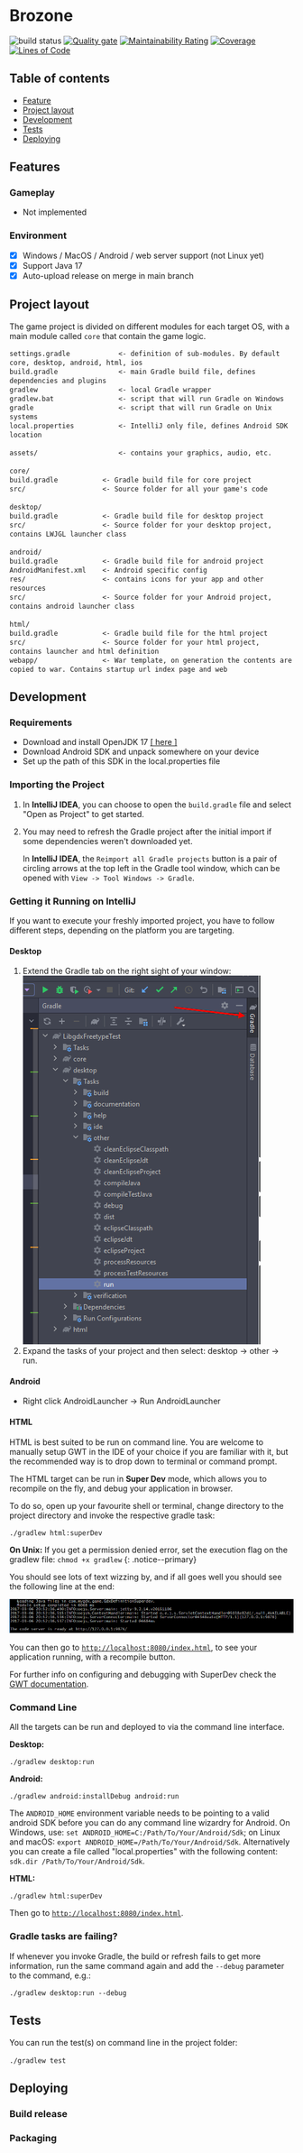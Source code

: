 # Brozone

![build status](https://img.shields.io/github/actions/workflow/status/vmillet-dev/Brozone/gradle.yml?label=build
)
[![Quality gate](https://sonarcloud.io/api/project_badges/quality_gate?project=vmillet-dev_Brozone)](https://sonarcloud.io/summary/new_code?id=vmillet-dev_Brozone)
[![Maintainability Rating](https://sonarcloud.io/api/project_badges/measure?project=vmillet-dev_Brozone&metric=sqale_rating)](https://sonarcloud.io/summary/new_code?id=vmillet-dev_Brozone)
[![Coverage](https://sonarcloud.io/api/project_badges/measure?project=vmillet-dev_Brozone&metric=coverage)](https://sonarcloud.io/summary/new_code?id=vmillet-dev_Brozone)
[![Lines of Code](https://sonarcloud.io/api/project_badges/measure?project=vmillet-dev_Brozone&metric=ncloc)](https://sonarcloud.io/summary/new_code?id=vmillet-dev_Brozone)

## Table of contents

- [Feature](#Features)
- [Project layout](#Project-layout)
- [Development](#Development)
- [Tests](#Tests)
- [Deploying](#Deploying)

## Features

### Gameplay

- Not implemented

### Environment

- [x] Windows / MacOS / Android / web server support (not Linux yet)
- [x] Support Java 17
- [x] Auto-upload release on merge in main branch

## Project layout

The game project is divided on different modules for each target OS, with a main module
called `core` that contain the game logic.

```
settings.gradle            <- definition of sub-modules. By default core, desktop, android, html, ios
build.gradle               <- main Gradle build file, defines dependencies and plugins
gradlew                    <- local Gradle wrapper
gradlew.bat                <- script that will run Gradle on Windows
gradle                     <- script that will run Gradle on Unix systems
local.properties           <- IntelliJ only file, defines Android SDK location

assets/                    <- contains your graphics, audio, etc.

core/
build.gradle           <- Gradle build file for core project
src/                   <- Source folder for all your game's code

desktop/
build.gradle           <- Gradle build file for desktop project
src/                   <- Source folder for your desktop project, contains LWJGL launcher class

android/
build.gradle           <- Gradle build file for android project
AndroidManifest.xml    <- Android specific config
res/                   <- contains icons for your app and other resources
src/                   <- Source folder for your Android project, contains android launcher class

html/
build.gradle           <- Gradle build file for the html project
src/                   <- Source folder for your html project, contains launcher and html definition
webapp/                <- War template, on generation the contents are copied to war. Contains startup url index page and web
```

## Development

### Requirements

- Download and install OpenJDK 17 [[ here ]](https://jdk.java.net/archive/)
- Download Android SDK and unpack somewhere on your device
- Set up the path of this SDK in the local.properties file

### Importing the Project
1. In **IntelliJ IDEA**, you can choose to open the `build.gradle` file and select "Open as Project" to get started.

2. You may need to refresh the Gradle project after the initial import if some dependencies weren't downloaded yet.

   In **IntelliJ IDEA**, the `Reimport all Gradle projects` button is a pair of circling arrows at the top left in the Gradle tool window, which can be opened with `View -> Tool Windows -> Gradle`.

### Getting it Running on IntelliJ

If you want to execute your freshly imported project, you have to follow different steps, depending on the platform you are targeting.

#### Desktop
1. Extend the Gradle tab on the right sight of your window: <br/>
   ![](/docs/img/intellij-config-plugin-gradle.png)
2. Expand the tasks of your project and then select: desktop -> other -> run.

#### Android
- Right click AndroidLauncher -> Run AndroidLauncher


#### HTML
HTML is best suited to be run on command line. You are welcome to manually setup GWT in the IDE of your choice if you are familiar with it, but the recommended way is to drop down to terminal or command prompt.

The HTML target can be run in **Super Dev** mode, which allows you to recompile on the fly, and debug your application in browser.

To do so, open up your favourite shell or terminal, change directory to the project directory and invoke the respective gradle task:

```
./gradlew html:superDev
```

**On Unix:** If you get a permission denied error, set the execution flag on the gradlew file: `chmod +x gradlew`
{: .notice--primary}

You should see lots of text wizzing by, and if all goes well you should see the following line at the end:

![](/docs/img/html-superdev.png)

You can then go to [`http://localhost:8080/index.html`](http://localhost:8080/index.html), to see your application running, with a recompile button.

For further info on configuring and debugging with SuperDev check the [GWT documentation](http://www.gwtproject.org/articles/superdevmode.html).

### Command Line
All the targets can be run and deployed to via the command line interface.

**Desktop:**
```
./gradlew desktop:run
```

**Android:**
```
./gradlew android:installDebug android:run
```

The `ANDROID_HOME` environment variable needs to be pointing to a valid android SDK before you can do any command line wizardry for Android. On Windows, use: `set ANDROID_HOME=​C:/Path/To/Your/Android/Sdk`; on Linux and macOS: `export ANDROID_HOME=​/Path/To/Your/Android/Sdk`. Alternatively you can create a file called "local.properties" with the following content: `sdk.dir /Path/To/Your/Android/Sdk`.

**HTML:**
```
./gradlew html:superDev
```

Then go to [`http://localhost:8080/index.html`](http://localhost:8080/index.html).

### Gradle tasks are failing?
If whenever you invoke Gradle, the build or refresh fails to get more information, run the same command again and add the `--debug` parameter to the command, e.g.:

```
./gradlew desktop:run --debug
```

## Tests

You can run the test(s) on command line in the project folder:

`./gradlew test`

## Deploying

### Build release

### Packaging

